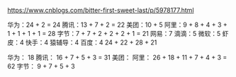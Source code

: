 https://www.cnblogs.com/bitter-first-sweet-last/p/5978177.html

华为：24 + 2 = 24
腾讯：13 + 7 + 2 = 22
美团：10 + 5
阿里：9 + 8 + 4 + 3 + 1 + 1 + 1 + 1 = 28
字节：7 + 7 + 2 + 2 + 2 + 1 = 21 
网易：7
滴滴：5
微软：5
虾皮：4
快手：4
猿辅导：4
百度：4
24 + 22 + 28 + 21

华为： 18
腾讯： 16 + 7 + 5 + 3 = 31
美团： 
阿里： 26 + 18 + 11 + 7 + 4 + 3  = 62
字节： 9 + 7 + 5 + 3
